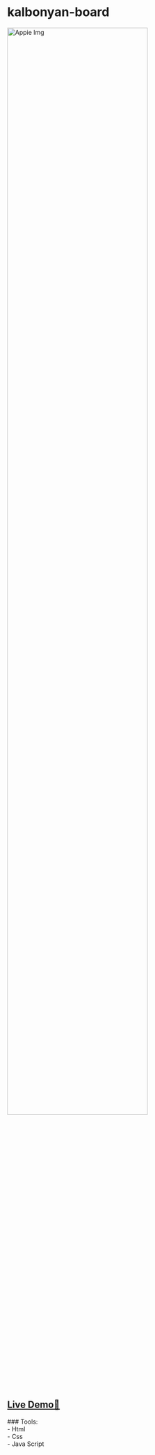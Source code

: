 # kalbonyan-board
<img src="https://user-images.githubusercontent.com/102685868/228054187-21c17e75-2298-4110-a4c2-0220818c574d.png" alt="Appie Img" width=80% >
<h2><a href="https://islam-board.netlify.app/">Live Demo🚀</a></h2>
### Tools:<br>
- Html<br>
- Css<br>
- Java Script

